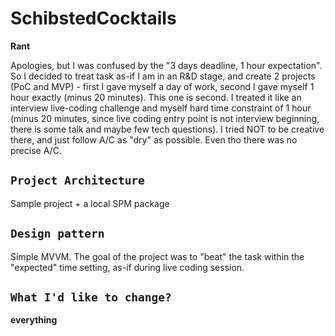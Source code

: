 # SchibstedCocktails
**Rant**

Apologies, but I was confused by the "3 days deadline, 1 hour expectation". So I decided to treat task as-if I am in an R&D stage, and create 2 projects (PoC and MVP) - first I gave myself a day of work, second I gave myself 1 hour exactly (minus 20 minutes). This one is second. 
I treated it like an interview live-coding challenge and myself hard time constraint of 1 hour (minus 20 minutes, since live coding entry point is not interview beginning, there is some talk and maybe few tech questions).
I tried NOT to be creative there, and just follow A/C as "dry" as possible. Even tho there was no precise A/C.

``Project Architecture``
- 
Sample project + a local SPM package

``Design pattern``
-
Simple MVVM. The goal of the project was to "beat" the task within the "expected" time setting, as-if during live coding session.

``What I'd like to change?``
-
**everything**
